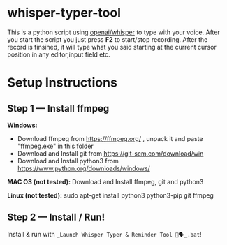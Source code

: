 # whisper-typer-tool
This is a python script using [openai/whisper](https://github.com/openai/whisper) to type with your voice.
After you start the script you just press **F2** to start/stop recording. After the record is finsihed, it will type what you said starting at the current cursor position in any editor,input field etc.

# Setup Instructions

## Step 1 — Install ffmpeg
**Windows:**
- Download ffmpeg from https://ffmpeg.org/ , unpack it and paste "ffmpeg.exe" in this folder
- Download and Install git from https://git-scm.com/download/win
- Download and Install python3 from https://www.python.org/downloads/windows/

**MAC OS (not tested):**
Download and Install ffmpeg, git and python3

**Linux (not tested):**
    sudo apt-get install python3 python3-pip git ffmpeg
    
## Step 2 — Install / Run!
Install & run with `_Launch Whisper Typer & Reminder Tool 💾🗣️_.bat`!
